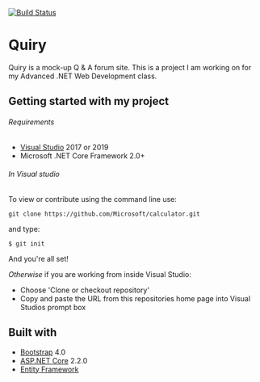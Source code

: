   [![Build Status](https://dev.azure.com/kelseybon/QuiryForum/_apis/build/status/KBonnicksen.QuiryForum%20(1)?branchName=master)](https://dev.azure.com/kelseybon/QuiryForum/_build/latest?definitionId=2&branchName=master)
  
  # Quiry 
  Quiry is a mock-up Q & A forum site. This is a project I am working on 
  for my Advanced .NET Web Development class.

  ## Getting started with my project
  ###### Requirements
  * [Visual Studio](https://visualstudio.microsoft.com/vs/) 2017 or 2019
  * Microsoft .NET Core Framework 2.0+ 
  ###### In Visual studio
  To view or contribute using the command line use:
  ```
  git clone https://github.com/Microsoft/calculator.git
  ```
  and type:
  ```
  $ git init
  ```
  And you're all set!

  *Otherwise* if you are working from inside Visual Studio:
  * Choose 'Clone or checkout repository'
  * Copy and paste the URL from this repositories home page into Visual Studios prompt box
## Built with

  * [Bootstrap](https://getbootstrap.com/docs/4.0/getting-started/introduction/) 4.0
  * [ASP.NET Core](https://docs.microsoft.com/en-us/aspnet/core/?view=aspnetcore-2.2) 2.2.0
  * [Entity Framework](https://docs.microsoft.com/en-us/ef/) 
